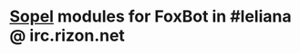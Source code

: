 [Sopel](https://github.com/sopel-irc/sopel) modules for FoxBot in #leliana @ irc.rizon.net
====================================================
